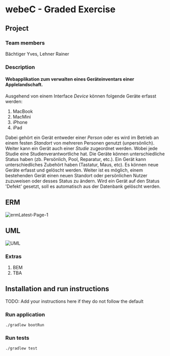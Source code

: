 # webeC - Graded Exercise

## Project

### Team members

Bächtiger Yves,
Lehner Rainer


### Description

#### Webapplikation zum verwalten eines Geräteinventars einer Applelandschaft. 

Ausgehend von einem Interface *Device* können folgende Geräte erfasst werden: 
1. MacBook
2. MacMini
3. iPhone
4. iPad

Dabei gehört ein Gerät entweder einer *Person* oder es wird im Betrieb an einem festen *Standort* von mehreren Personen genutzt (unpersönlich).
Weiter kann ein Gerät auch einer *Studie* zugeordnet werden. Wobei jede Studie eine Studienverantwortliche hat.
Die Geräte können unterschiedliche Status haben (zb. Persönlich, Pool, Reparatur, etc.).
Ein Gerät kann unterschiedliches Zubehört haben (Tastatur, Maus, etc).
Es können neue Geräte erfasst und gelöscht werden. Weiter ist es möglich, einem bestehenden Gerät einen neuen Standort oder persönlichen Nutzer zuzuweisen oder desses Status zu ändern. Wird ein Gerät auf den Status 'Defekt' gesetzt, soll es automatisch aus der Datenbank gelöscht werden. 

## ERM

![ermLatest-Page-1](https://user-images.githubusercontent.com/61004874/143672588-b30974d7-c612-488d-9c40-df62149a20d6.jpg)

## UML

![UML](https://user-images.githubusercontent.com/61004874/142725720-ee98ff70-cc5e-49fe-b232-2b0e3df26b1b.png)

### Extras

1. BEM
2. TBA 

## Installation and run instructions

TODO: Add your instructions here if they do not follow the default

### Run application

```
./gradlew bootRun
```

### Run tests

```
./gradlew test
```
